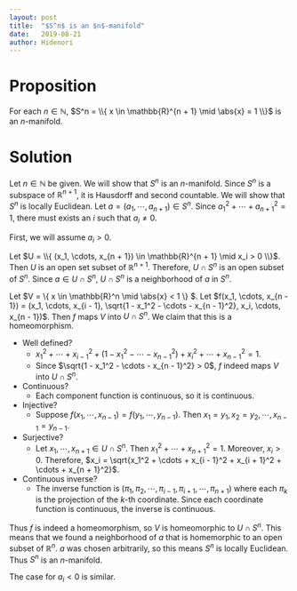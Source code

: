```yaml
---
layout: post
title:  "$S^n$ is an $n$-manifold"
date:   2019-08-21
author: Hidenori
---
```


# Proposition
For each $n \in \mathbb{N}$, $S^n = \\{ x \in \mathbb{R}^{n + 1} \mid \abs{x} = 1 \\}$ is an $n$-manifold.

# Solution
Let $n \in \mathbb{N}$ be given.
We will show that $S^n$ is an $n$-manifold.
Since $S^n$ is a subspace of $\mathbb{R}^{n + 1}$, it is Hausdorff and second countable.
We will show that $S^n$ is locally Euclidean.
Let $a = (a_1, \cdots, a_{n + 1}) \in S^n$.
Since $a_1^2 + \cdots + a_{n + 1}^2 = 1$, there must exists an $i$ such that $a_i \ne 0$.

First, we will assume $a_i > 0$.

Let $U = \\{ (x_1, \cdots, x_{n + 1}) \in \mathbb{R}^{n + 1} \mid x_i > 0 \\}$.
Then $U$ is an open set subset of $\mathbb{R}^{n + 1}$.
Therefore, $U \cap S^n$ is an open subset of $S^n$.
Since $a \in U \cap S^n$, $U \cap S^n$ is a neighborhood of $a$ in $S^n$.

Let $V = \\{ x \in \mathbb{R}^n \mid \abs{x} < 1 \\} $.
Let $f(x_1, \cdots, x_{n - 1}) = (x_1, \cdots, x_{i - 1}, \sqrt{1 - x_1^2 - \cdots - x_{n - 1}^2}, x_i, \cdots, x_{n - 1})$.
Then $f$ maps $V$ into $U \cap S^n$.
We claim that this is a homeomorphism.

* Well defined?
    * $x_1^2 + \cdots + x_{i - 1}^2 + (1 - x_1^2 - \cdots - x_{n - 1}^2) + x_i^2 + \cdots + x_{n - 1}^2 = 1$.
    * Since $\sqrt{1 - x_1^2 - \cdots - x_{n - 1}^2} > 0$, $f$ indeed maps $V$ into $U \cap S^n$.
* Continuous?
    * Each component function is continuous, so it is continuous.
* Injective?
    * Suppose $f(x_1, \cdots, x_{n - 1}) = f(y_1, \cdots, y_{n - 1})$.
      Then $x_1 = y_1, x_2 = y_2, \cdots, x_{n - 1} = y_{n - 1}$.
* Surjective?
    * Let $x_1, \cdots, x_{n + 1} \in U \cap S^n$.
      Then $x_1^2 + \cdots + x_{n + 1}^2 = 1$.
      Moreover, $x_i > 0$.
      Therefore, $x_i = \sqrt{x_1^2 + \cdots + x_{i - 1}^2 + x_{i + 1}^2 + \cdots + x_{n + 1}^2}$.
* Continuous inverse?
    * The inverse function is $(\pi_1, \pi_2, \cdots, \pi_{i - 1}, \pi_{i + 1}, \cdots, \pi_{n + 1})$ where each $\pi_k$ is the projection of the $k$-th coordinate.
      Since each coordinate function is continuous, the inverse is continuous.

Thus $f$ is indeed a homeomorphism, so $V$ is homeomorphic to $U \cap S^n$.
This means that we found a neighborhood of $a$ that is homemorphic to an open subset of $\mathbb{R}^n$.
$a$ was chosen arbitrarily, so this means $S^n$ is locally Euclidean.
Thus $S^n$ is an $n$-manifold.

The case for $a_i < 0$ is similar.
